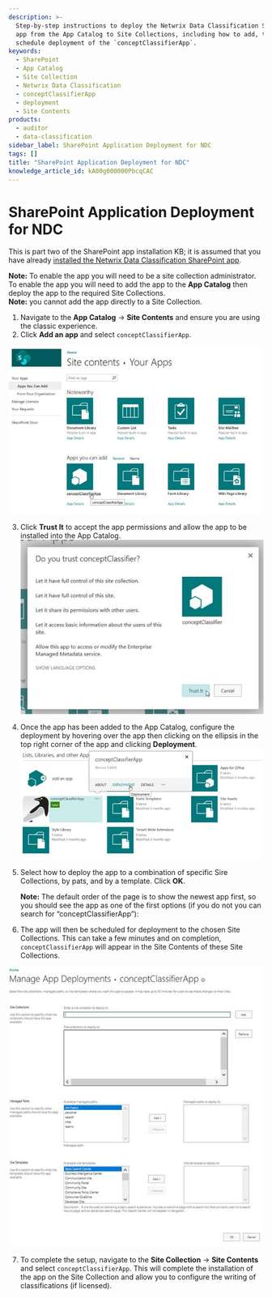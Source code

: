 ```yaml
---
description: >-
  Step-by-step instructions to deploy the Netwrix Data Classification SharePoint
  app from the App Catalog to Site Collections, including how to add, trust, and
  schedule deployment of the `conceptClassifierApp`.
keywords:
  - SharePoint
  - App Catalog
  - Site Collection
  - Netwrix Data Classification
  - conceptClassifierApp
  - deployment
  - Site Contents
products:
  - auditor
  - data-classification
sidebar_label: SharePoint Application Deployment for NDC
tags: []
title: "SharePoint Application Deployment for NDC"
knowledge_article_id: kA00g000000PbcqCAC
---
```


# SharePoint Application Deployment for NDC

This is part two of the SharePoint app installation KB; it is assumed that you have already [installed the Netwrix Data Classification SharePoint app](https://kb.netwrix.com/5486).

**Note:** To enable the app you will need to be a site collection administrator.  
To enable the app you will need to add the app to the **App Catalog** then deploy the app to the required Site Collections.  
**Note:** you cannot add the app directly to a Site Collection.

1. Navigate to the **App Catalog** → **Site Contents** and ensure you are using the classic experience.
2. Click **Add an app** and select `conceptClassifierApp`.

![User-added image](images/ka04u000000HcXd_0EM4u000002D96q.png)

3. Click **Trust It** to accept the app permissions and allow the app to be installed into the App Catalog.  
   ![User-added image](images/ka04u000000HcXd_0EM4u000002D975.png)
4. Once the app has been added to the App Catalog, configure the deployment by hovering over the app then clicking on the ellipsis in the top right corner of the app and clicking **Deployment**.  
   ![User-added image](images/ka04u000000HcXd_0EM4u000002D97U.png)
5. Select how to deploy the app to a combination of specific Sire Collections, by pats, and by a template. Click **OK**.

   **Note:** The default order of the page is to show the newest app first, so you should see the app as one of the first options (if you do not you can search for “conceptClassifierApp”):

6. The app will then be scheduled for deployment to the chosen Site Collections. This can take a few minutes and on completion, `conceptClassifierApp` will appear in the Site Contents of these Site Collections.

![User-added image](images/ka04u000000HcXd_0EM4u000002D97j.png)

7. To complete the setup, navigate to the **Site Collection** → **Site Contents** and select `conceptClassifierApp`. This will complete the installation of the app on the Site Collection and allow you to configure the writing of classifications (if licensed).
